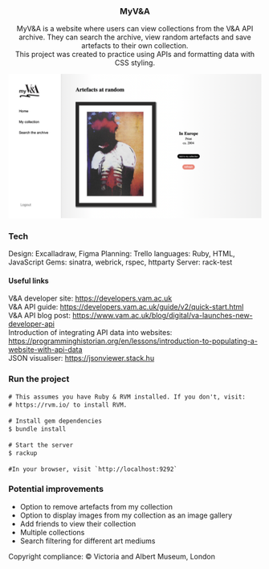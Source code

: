 <div align="center">
  <h3 align="center">MyV&A</h3>
  <p>MyV&A is a website where users can view collections from the V&A API archive. They can    search the archive, view random artefacts and save artefacts to their own collection.<br/>This project was created to practice using APIs and formatting data with CSS styling.</p>

  <img src="https://github.com/annamaggg/VAM_API_display/blob/main/public/Site-screenshot.png" width="861" alt="img"/>
</div>

### Tech

Design: Excalladraw, Figma
Planning: Trello
languages: Ruby, HTML, JavaScript
Gems: sinatra, webrick, rspec, httparty
Server: rack-test

#### Useful links

V&A developer site: https://developers.vam.ac.uk <br>
V&A API guide: https://developers.vam.ac.uk/guide/v2/quick-start.html <br>
V&A API blog post: https://www.vam.ac.uk/blog/digital/va-launches-new-developer-api <br>
Introduction of integrating API data into websites: https://programminghistorian.org/en/lessons/introduction-to-populating-a-website-with-api-data <br>
JSON visualiser: https://jsonviewer.stack.hu <br>

### Run the project

```shell
# This assumes you have Ruby & RVM installed. If you don't, visit:
# https://rvm.io/ to install RVM.

# Install gem dependencies 
$ bundle install

# Start the server
$ rackup

#In your browser, visit `http://localhost:9292` 
```


### Potential improvements

- Option to remove artefacts from my collection
- Option to display images from my collection as an image gallery
- Add friends to view their collection
- Multiple collections
- Search filtering for different art mediums


Copyright compliance:
© Victoria and Albert Museum, London

